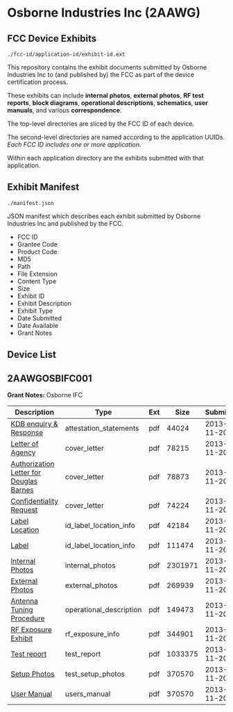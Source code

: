 # Osborne Industries Inc (2AAWG)
## FCC Device Exhibits

```
./fcc-id/application-id/exhibit-id.ext
```

This repository contains the exhibit documents submitted by Osborne Industries Inc to (and published by) the FCC as part of the device certification process.

These exhibits can include **internal photos**, **external photos**, **RF test reports**, **block diagrams**, **operational descriptions**, **schematics**, **user manuals**, and various **correspondence**.

The top-level directories are sliced by the FCC ID of each device.

The second-level directories are named according to the application UUIDs. *Each FCC ID includes one or more application.*

Within each application directory are the exhibits submitted with that application. 

## Exhibit Manifest

```
./manifest.json
```

JSON manifest which describes each exhibit submitted by Osborne Industries Inc and published by the FCC.

- FCC ID
- Grantee Code
- Product Code
- MD5
- Path
- File Extension
- Content Type
- Size
- Exhibit ID
- Exhibit Description
- Exhibit Type
- Date Submitted
- Date Available
- Grant Notes

## Device List
## 2AAWGOSBIFC001
**Grant Notes:** Osborne IFC

| Description | Type | Ext | Size | Submitted | Available |
| ----------- | ---- | --- | ---- | --------- | --------- |
| [ KDB enquiry & Response](2AAWGOSBIFC001/c3de7e7b7f46d1d17d48714adfa7bb1c/2123541.pdf) | attestation_statements | pdf | 44024 | 2013-11-20 | 2013-11-20 |
| [Letter of Agency](2AAWGOSBIFC001/c3de7e7b7f46d1d17d48714adfa7bb1c/2123511.pdf) | cover_letter | pdf | 78215 | 2013-11-20 | 2013-11-20 |
| [Authorization Letter for  Douglas Barnes](2AAWGOSBIFC001/c3de7e7b7f46d1d17d48714adfa7bb1c/2123512.pdf) | cover_letter | pdf | 78873 | 2013-11-20 | 2013-11-20 |
| [Confidentiality Request](2AAWGOSBIFC001/c3de7e7b7f46d1d17d48714adfa7bb1c/2123513.pdf) | cover_letter | pdf | 74224 | 2013-11-20 | 2013-11-20 |
| [Label Location](2AAWGOSBIFC001/c3de7e7b7f46d1d17d48714adfa7bb1c/2123516.pdf) | id_label_location_info | pdf | 42184 | 2013-11-20 | 2013-11-20 |
| [Label](2AAWGOSBIFC001/c3de7e7b7f46d1d17d48714adfa7bb1c/2123515.pdf) | id_label_location_info | pdf | 111474 | 2013-11-20 | 2013-11-20 |
| [Internal Photos](2AAWGOSBIFC001/c3de7e7b7f46d1d17d48714adfa7bb1c/2123517.pdf) | internal_photos | pdf | 2301971 | 2013-11-20 | 2013-11-20 |
| [External Photos](2AAWGOSBIFC001/c3de7e7b7f46d1d17d48714adfa7bb1c/2123514.pdf) | external_photos | pdf | 269939 | 2013-11-20 | 2013-11-20 |
| [ Antenna Tuning Procedure](2AAWGOSBIFC001/c3de7e7b7f46d1d17d48714adfa7bb1c/2123540.pdf) | operational_description | pdf | 149473 | 2013-11-20 | 2013-11-20 |
| [RF Exposure  Exhibit](2AAWGOSBIFC001/c3de7e7b7f46d1d17d48714adfa7bb1c/2123519.pdf) | rf_exposure_info | pdf | 344901 | 2013-11-20 | 2013-11-20 |
| [Test report](2AAWGOSBIFC001/c3de7e7b7f46d1d17d48714adfa7bb1c/2123537.pdf) | test_report | pdf | 1033375 | 2013-11-20 | 2013-11-20 |
| [Setup Photos](2AAWGOSBIFC001/c3de7e7b7f46d1d17d48714adfa7bb1c/2123538.pdf) | test_setup_photos | pdf | 370570 | 2013-11-20 | 2013-11-20 |
| [User Manual](2AAWGOSBIFC001/c3de7e7b7f46d1d17d48714adfa7bb1c/2123538.pdf) | users_manual | pdf | 370570 | 2013-11-20 | 2013-11-20 |

